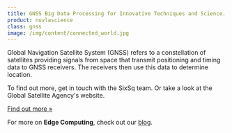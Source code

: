 ```yaml
---
title: GNSS Big Data Processing for Innovative Techniques and Science.
product: nuvlascience
class: gnss
image: /img/content/connected_world.jpg
---
```


Global Navigation Satellite System (GNSS) refers to a constellation of satellites providing signals from space that transmit positioning and timing data to GNSS receivers. The receivers then use this data to determine location.

To find out more, get in touch with the SixSq team. Or take a look at the Global Satellite Agency's website.

<a href="https://www.gsa.europa.eu/european-gnss/what-gnss" class="btn btn-primary btn-lg">
        Find out more &raquo;</a>

For more on **Edge Computing**, check out our [blog](http://media.sixsq.com/blog/what-is-edge-computing).